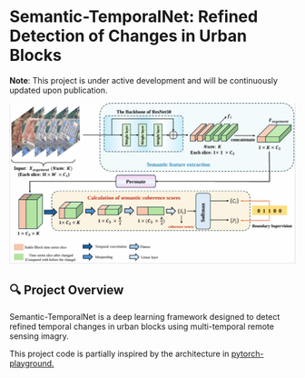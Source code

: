 # Semantic-TemporalNet: Refined Detection of Changes in Urban Blocks

**Note**: This project is under active development and will be continuously updated upon publication.

![Method Overview](img/method.jpg)

## 🔍 Project Overview

Semantic-TemporalNet is a deep learning framework designed to detect refined temporal changes in urban blocks using multi-temporal remote sensing imagry.

This project code is partially inspired by the architecture in [pytorch-playground.](https://github.com/aaron-xichen/pytorch-playground/)
